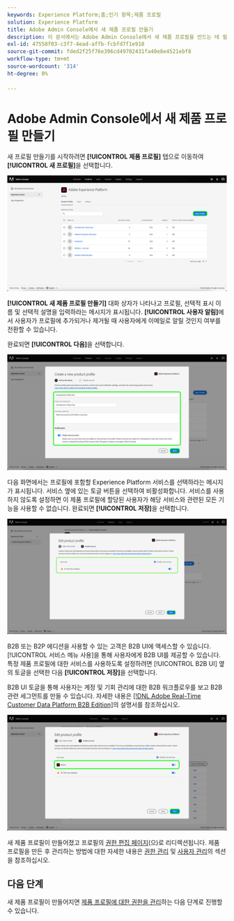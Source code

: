 ```yaml
---
keywords: Experience Platform;홈;인기 항목;제품 프로필
solution: Experience Platform
title: Adobe Admin Console에서 새 제품 프로필 만들기
description: 이 문서에서는 Adobe Admin Console에서 새 제품 프로필을 만드는 데 필요한 단계를 설명합니다. 새 프로필 만들기를 시작하려면 제품 프로필 탭으로 이동하여 새 프로필 을 클릭합니다.
exl-id: 47558f03-c3f7-4ead-affb-fcbfd7f1e918
source-git-commit: fded2f25f76e396cd49702431fa40e8e4521ebf8
workflow-type: tm+mt
source-wordcount: '314'
ht-degree: 0%

---
```


# Adobe Admin Console에서 새 제품 프로필 만들기

새 프로필 만들기를 시작하려면 **[!UICONTROL 제품 프로필]** 탭으로 이동하여 **[!UICONTROL 새 프로필]**&#x200B;을 선택합니다.

![새 프로필](../images/new-profile.png)

**[!UICONTROL 새 제품 프로필 만들기]** 대화 상자가 나타나고 프로필, 선택적 표시 이름 및 선택적 설명을 입력하라는 메시지가 표시됩니다. **[!UICONTROL 사용자 알림]**&#x200B;에서 사용자가 프로필에 추가되거나 제거될 때 사용자에게 이메일로 알릴 것인지 여부를 전환할 수 있습니다.

완료되면 **[!UICONTROL 다음]**&#x200B;을 선택합니다.

![새 제품 프로필 만들기](../images/create-new-product-profile.png)

다음 화면에서는 프로필에 포함할 Experience Platform 서비스를 선택하라는 메시지가 표시됩니다. 서비스 옆에 있는 토글 버튼을 선택하여 비활성화합니다. 서비스를 사용하지 않도록 설정하면 이 제품 프로필에 할당된 사용자가 해당 서비스와 관련된 모든 기능을 사용할 수 없습니다. 완료되면 **[!UICONTROL 저장]**&#x200B;을 선택합니다.

![enable-services](../images/enable-services.png)

B2B 또는 B2P 에디션을 사용할 수 있는 고객은 B2B UI에 액세스할 수 있습니다. [!UICONTROL 서비스 메뉴 사용]을 통해 사용자에게 B2B UI를 제공할 수 있습니다. 특정 제품 프로필에 대한 서비스를 사용하도록 설정하려면 [!UICONTROL B2B UI] 옆의 토글을 선택한 다음 **[!UICONTROL 저장]**&#x200B;을 선택합니다.

B2B UI 토글을 통해 사용자는 계정 및 기회 관리에 대한 B2B 워크플로우를 보고 B2B 관련 세그먼트를 만들 수 있습니다. 자세한 내용은 [[!DNL Adobe Real-Time Customer Data Platform B2B Edition]](../../rtcdp/b2b-overview.md)의 설명서를 참조하십시오.

![enable-b2b](../images/enable-b2b.png)

새 제품 프로필이 만들어졌고 프로필의 [권한 편집 페이지](#edit-permissions)(으)로 리디렉션됩니다. 제품 프로필을 만든 후 관리하는 방법에 대한 자세한 내용은 [권한 관리](#manage-permissions-for-a-product-profile) 및 [사용자 관리](#manage-users-for-a-product-profile)의 섹션을 참조하십시오.

## 다음 단계

새 제품 프로필이 만들어지면 [제품 프로필에 대한 권한을 관리](permissions.md)하는 다음 단계로 진행할 수 있습니다.
